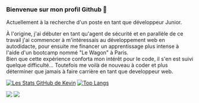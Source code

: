 ### Bienvenue sur mon profil Github 👋

Actuellement à la recherche d'un poste en tant que développeur Junior.


À l'origine, j'ai débuter en tant qu'agent de sécurité et en parallèle de ce travail j'ai commencer à m'intéressais au développement web en autodidacte, pour ensuite me financer un apprentissage plus intense à l'aide d'un bootcamp nommé "Le Wagon" à Paris. <br>
Bien que cette expérience conforta mon intérêt pour le code, il s'en est suivi quelque difficulté... Toutefois me voilà de nouveau à coder et plus déterminer que jamais à faire carrière en tant que developpeur web.

[![Les Stats GitHub de Kevin](https://github-readme-stats.vercel.app/api?username=kbosc&show_icons=true&theme=aura&hide=contribs,issues)](https://github.com/anuraghazra/github-readme-stats)
[![Top Langs](https://github-readme-stats.vercel.app/api/top-langs/?username=kbosc&hide=css,html&layout=compact&theme=aura)](https://github.com/anuraghazra/github-readme-stats)


[<img src="https://img.shields.io/badge/linkedin--lightgrey?style=social&logo=linkedin">](https://www.linkedin.com/in/kevin-bosc-7b2395199/)
[<img src="https://img.shields.io/badge/mail--lightgrey?style=social&logo=gmail">](mailto:kevin_bosc@hotmail.fr)



<!--
**kbosc/kbosc** is a ✨ _special_ ✨ repository because its `README.md` (this file) appears on your GitHub profile.

Here are some ideas to get you started:

- 🔭 I’m currently working on ...
- 🌱 I’m currently learning ...
- 👯 I’m looking to collaborate on ...
- 🤔 I’m looking for help with ...
- 💬 Ask me about ...
- 📫 How to reach me: ...
- 😄 Pronouns: ...
- ⚡ Fun fact: ...
-->
